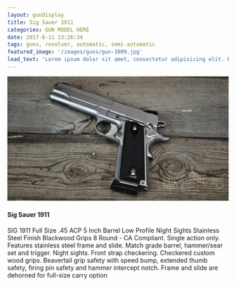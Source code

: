 ```yaml
---
layout: gundisplay
title: Sig Sauer 1911
categories: GUN MODEL HERE
date: 2017-8-11 13:26:34
tags: guns, revolver, automatic, semi-automatic
featured_image: '/images/guns/gun-1009.jpg'
lead_text: 'Lorem ipsum dolor sit amet, consectetur adipisicing elit. Expedita maiores quisquam id sunt, a architecto molestias velit, distinctio quidem non, nostrum provident quibusdam enim. Neque ipsam temporibus commodi facere minima.'
---
```


![Sig Sauer 1911](/images/guns/gun-1009.jpg)

#### Sig Sauer 1911
 SIG 1911 Full Size .45 ACP 5 Inch Barrel Low Profile Night Sights Stainless Steel Finish Blackwood Grips 8 Round - CA Compliant. Single action only. Features stainless steel frame and slide. Match grade barrel, hammer/sear set and trigger. Night sights. Front strap checkering. Checkered custom wood grips. Beavertail grip safety with speed bump, extended thumb safety, firing pin safety and hammer intercept notch. Frame and slide are dehorned for full-size carry option
 

